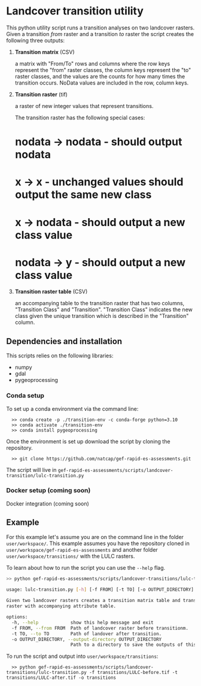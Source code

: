 # Landcover transition utility
This python utility script runs a transition analyses on two landcover rasters.
Given a transition _from_ raster and a transition _to_ raster the script
creates the following three outputs:

1. **Transition matrix** (CSV)

    a matrix with "From/To" rows and columns
    where the row keys represent the "from" raster classes, the column
    keys represent the "to" raster classes, and the values are the
    counts for how many times the transition occurs. NoData values are
    included in the row, column keys.

2. **Transition raster** (tif)

    a raster of new integer values that represent transitions.

    The transition raster has the following special cases:
    # nodata -> nodata - should output nodata
    # x -> x - unchanged values should output the same new class
    # x -> nodata  - should output a new class value
    # nodata -> y - should output a new class value

3. **Transition raster table** (CSV)

    an accompanying table to the transition raster that has two columns,
    "Transition Class" and "Transition".  "Transition Class" indicates the new
    class given the unique transition which is described in the "Transition"
    column.

## Dependencies and installation
This scripts relies on the following libraries:
  - numpy
  - gdal
  - pygeoprocessing

### Conda setup
To set up a conda environment via the command line:
```
  >> conda create -p ./transition-env -c conda-forge python=3.10
  >> conda activate ./transition-env
  >> conda install pygeoprocessing
```
Once the environment is set up download the script by cloning the repository.

`  >> git clone https://github.com/natcap/gef-rapid-es-assessments.git`

The script will live in `gef-rapid-es-assessments/scripts/landcover-transition/lulc-transition.py`

### Docker setup (coming soon)
Docker integration (coming soon)

## Example
For this example let's assume you are on the command line in the folder
`user/workspace/`. This example assumes you have the repository cloned in
`user/workspace/gef-rapid-es-assessments` and another folder
`user/workspace/transitions/` with the LULC rasters.

To learn about how to run the script you can use the `--help` flag.

```bash
>> python gef-rapid-es-assessments/scripts/landcover-transitions/lulc-transition.py --help
  
usage: lulc-transition.py [-h] [-f FROM] [-t TO] [-o OUTPUT_DIRECTORY]

Given two landcover rasters creates a transition matrix table and transition
raster with accompanying attribute table.

options:
  -h, --help            show this help message and exit
  -f FROM, --from FROM  Path of landcover raster before transitionm.
  -t TO, --to TO        Path of landover after transition.
  -o OUTPUT_DIRECTORY, --output-directory OUTPUT_DIRECTORY
                        Path to a directory to save the outputs of this script.
```

To run the script and output into `user/workspace/transitions`:

`  >> python gef-rapid-es-assessments/scripts/landcover-transitions/lulc-transition.py -f transitions/LULC-before.tif -t transitions/LULC-after.tif -o transitions`

